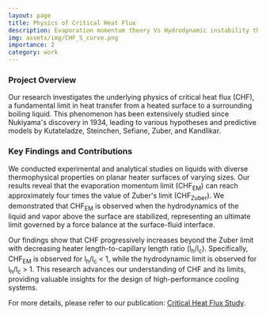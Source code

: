```yaml
---
layout: page
title: Physics of Critical Heat Flux
description: Evaporation momentum theory Vs Hydrodynamic instability theory
img: assets/img/CHF_S_curve.png
importance: 2
category: work
---
```


### Project Overview

Our research investigates the underlying physics of critical heat flux (CHF), a fundamental limit in heat transfer from a heated surface to a surrounding boiling liquid. This phenomenon has been extensively studied since Nukiyama's discovery in 1934, leading to various hypotheses and predictive models by Kutateladze, Steinchen, Sefiane, Zuber, and Kandlikar.

### Key Findings and Contributions

We conducted experimental and analytical studies on liquids with diverse thermophysical properties on planar heater surfaces of varying sizes. Our results reveal that the evaporation momentum limit (CHF<sub>EM</sub>) can reach approximately four times the value of Zuber's limit (CHF<sub>Zuber</sub>). We demonstrated that CHF<sub>EM</sub> is observed when the hydrodynamics of the liquid and vapor above the surface are stabilized, representing an ultimate limit governed by a force balance at the surface-fluid interface.

Our findings show that CHF progressively increases beyond the Zuber limit with decreasing heater length-to-capillary length ratio (l<sub>h</sub>/l<sub>c</sub>). Specifically, CHF<sub>EM</sub> is observed for l<sub>h</sub>/l<sub>c</sub> < 1, while the hydrodynamic limit is observed for l<sub>h</sub>/l<sub>c</sub> > 1. This research advances our understanding of CHF and its limits, providing valuable insights for the design of high-performance cooling systems.

For more details, please refer to our publication: [Critical Heat Flux Study](https://doi.org/10.1016/j.ijheatmasstransfer.2022.123837).